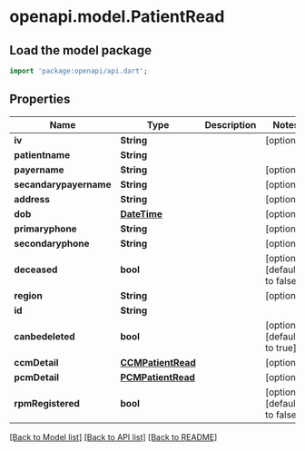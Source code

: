 # openapi.model.PatientRead

## Load the model package
```dart
import 'package:openapi/api.dart';
```

## Properties
Name | Type | Description | Notes
------------ | ------------- | ------------- | -------------
**iv** | **String** |  | [optional] 
**patientname** | **String** |  | 
**payername** | **String** |  | [optional] 
**secandarypayername** | **String** |  | [optional] 
**address** | **String** |  | [optional] 
**dob** | [**DateTime**](DateTime.md) |  | [optional] 
**primaryphone** | **String** |  | [optional] 
**secondaryphone** | **String** |  | [optional] 
**deceased** | **bool** |  | [optional] [default to false]
**region** | **String** |  | [optional] 
**id** | **String** |  | 
**canbedeleted** | **bool** |  | [optional] [default to true]
**ccmDetail** | [**CCMPatientRead**](CCMPatientRead.md) |  | [optional] 
**pcmDetail** | [**PCMPatientRead**](PCMPatientRead.md) |  | [optional] 
**rpmRegistered** | **bool** |  | [optional] [default to false]

[[Back to Model list]](../README.md#documentation-for-models) [[Back to API list]](../README.md#documentation-for-api-endpoints) [[Back to README]](../README.md)


